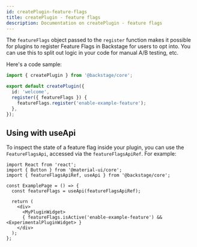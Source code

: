```yaml
---
id: createPlugin-feature-flags
title: createPlugin - feature flags
description: Documentation on createPlugin - feature flags
---
```


The `featureFlags` object passed to the `register` function makes it possible
for plugins to register Feature Flags in Backstage for users to opt into. You
can use this to split out logic in your code for manual A/B testing, etc.

Here's a code sample:

```typescript
import { createPlugin } from '@backstage/core';

export default createPlugin({
  id: 'welcome',
  register({ featureFlags }) {
    featureFlags.register('enable-example-feature');
  },
});
```

## Using with useApi

To inspect the state of a feature flag inside your plugin, you can use the
`FeatureFlagsApi`, accessed via the `featureFlagsApiRef`. For example:

```tsx
import React from 'react';
import { Button } from '@material-ui/core';
import { featureFlagsApiRef, useApi } from '@backstage/core';

const ExamplePage = () => {
  const featureFlags = useApi(featureFlagsApiRef);

  return (
    <div>
      <MyPluginWidget>
      { featureFlags.isActive('enable-example-feature') && <ExperimentalPluginWidget> }
    </div>
  );
};
```

